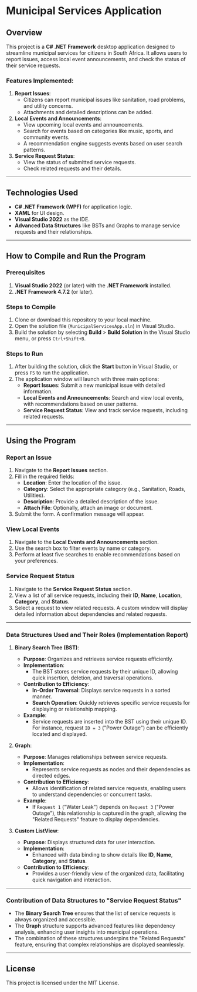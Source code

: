 # Municipal Services Application

## Overview
This project is a **C# .NET Framework** desktop application designed to streamline municipal services for citizens in South Africa. It allows users to report issues, access local event announcements, and check the status of their service requests. 

### Features Implemented:
1. **Report Issues**: 
   - Citizens can report municipal issues like sanitation, road problems, and utility concerns.
   - Attachments and detailed descriptions can be added.
2. **Local Events and Announcements**: 
   - View upcoming local events and announcements.
   - Search for events based on categories like music, sports, and community events.
   - A recommendation engine suggests events based on user search patterns.
3. **Service Request Status**: 
   - View the status of submitted service requests.
   - Check related requests and their details.

---

## Technologies Used
- **C# .NET Framework (WPF)** for application logic.
- **XAML** for UI design.
- **Visual Studio 2022** as the IDE.
- **Advanced Data Structures** like BSTs and Graphs to manage service requests and their relationships.

---

## How to Compile and Run the Program

### Prerequisites
1. **Visual Studio 2022** (or later) with the **.NET Framework** installed.
2. **.NET Framework 4.7.2** (or later).

### Steps to Compile
1. Clone or download this repository to your local machine.
2. Open the solution file (`MunicipalServicesApp.sln`) in Visual Studio.
3. Build the solution by selecting **Build** > **Build Solution** in the Visual Studio menu, or press `Ctrl+Shift+B`.

### Steps to Run
1. After building the solution, click the **Start** button in Visual Studio, or press `F5` to run the application.
2. The application window will launch with three main options:
   - **Report Issues**: Submit a new municipal issue with detailed information.
   - **Local Events and Announcements**: Search and view local events, with recommendations based on user patterns.
   - **Service Request Status**: View and track service requests, including related requests.

---

## Using the Program

### Report an Issue
1. Navigate to the **Report Issues** section.
2. Fill in the required fields:
   - **Location**: Enter the location of the issue.
   - **Category**: Select the appropriate category (e.g., Sanitation, Roads, Utilities).
   - **Description**: Provide a detailed description of the issue.
   - **Attach File**: Optionally, attach an image or document.
3. Submit the form. A confirmation message will appear.

### View Local Events
1. Navigate to the **Local Events and Announcements** section.
2. Use the search box to filter events by name or category.
3. Perform at least five searches to enable recommendations based on your preferences.

### Service Request Status
1. Navigate to the **Service Request Status** section.
2. View a list of all service requests, including their **ID**, **Name**, **Location**, **Category**, and **Status**.
3. Select a request to view related requests. A custom window will display detailed information about dependencies and related requests.

---

### Data Structures Used and Their Roles (Implementation Report)
1. **Binary Search Tree (BST)**:
   - **Purpose**: Organizes and retrieves service requests efficiently.
   - **Implementation**: 
     - The BST stores service requests by their unique ID, allowing quick insertion, deletion, and traversal operations.
   - **Contribution to Efficiency**:
     - **In-Order Traversal**: Displays service requests in a sorted manner.
     - **Search Operation**: Quickly retrieves specific service requests for displaying or relationship mapping.
   - **Example**:
     - Service requests are inserted into the BST using their unique ID. For instance, request `ID = 3` ("Power Outage") can be efficiently located and displayed.

2. **Graph**:
   - **Purpose**: Manages relationships between service requests.
   - **Implementation**: 
     - Represents service requests as nodes and their dependencies as directed edges.
   - **Contribution to Efficiency**:
     - Allows identification of related service requests, enabling users to understand dependencies or concurrent tasks.
   - **Example**:
     - If `Request 1` ("Water Leak") depends on `Request 3` ("Power Outage"), this relationship is captured in the graph, allowing the "Related Requests" feature to display dependencies.

3. **Custom ListView**:
   - **Purpose**: Displays structured data for user interaction.
   - **Implementation**: 
     - Enhanced with data binding to show details like **ID**, **Name**, **Category**, and **Status**.
   - **Contribution to Efficiency**:
     - Provides a user-friendly view of the organized data, facilitating quick navigation and interaction.

---

### Contribution of Data Structures to "Service Request Status"
- The **Binary Search Tree** ensures that the list of service requests is always organized and accessible.
- The **Graph** structure supports advanced features like dependency analysis, enhancing user insights into municipal operations.
- The combination of these structures underpins the "Related Requests" feature, ensuring that complex relationships are displayed seamlessly.

---

## License
This project is licensed under the MIT License.

